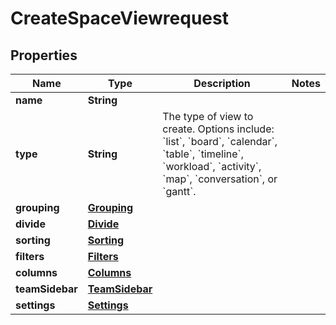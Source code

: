 

# CreateSpaceViewrequest


## Properties

| Name | Type | Description | Notes |
|------------ | ------------- | ------------- | -------------|
|**name** | **String** |  |  |
|**type** | **String** | The type of view to create. Options include: &#x60;list&#x60;, &#x60;board&#x60;, &#x60;calendar&#x60;, &#x60;table&#x60;, &#x60;timeline&#x60;, &#x60;workload&#x60;, &#x60;activity&#x60;, &#x60;map&#x60;, &#x60;conversation&#x60;, or &#x60;gantt&#x60;. |  |
|**grouping** | [**Grouping**](Grouping.md) |  |  |
|**divide** | [**Divide**](Divide.md) |  |  |
|**sorting** | [**Sorting**](Sorting.md) |  |  |
|**filters** | [**Filters**](Filters.md) |  |  |
|**columns** | [**Columns**](Columns.md) |  |  |
|**teamSidebar** | [**TeamSidebar**](TeamSidebar.md) |  |  |
|**settings** | [**Settings**](Settings.md) |  |  |



